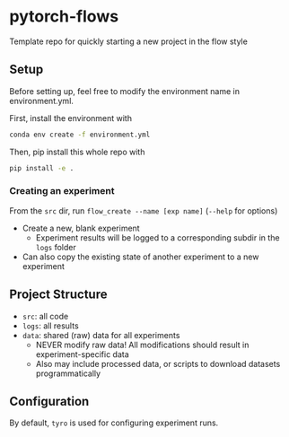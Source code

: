# pytorch-flows
Template repo for quickly starting a new project in the flow style

## Setup
Before setting up, feel free to modify the environment name in environment.yml.

First, install the environment with

``` sh
conda env create -f environment.yml
```

Then, pip install this whole repo with

``` sh
pip install -e .
```

### Creating an experiment
From the `src` dir, run `flow_create --name [exp name]` (`--help` for options)
- Create a new, blank experiment
  - Experiment results will be logged to a corresponding subdir in the `logs` folder
- Can also copy the existing state of another experiment to a new experiment

## Project Structure
- `src`: all code
- `logs`: all results
- `data`: shared (raw) data for all experiments
  - NEVER modify raw data! All modifications should result in experiment-specific data
  - Also may include processed data, or scripts to download datasets programmatically

## Configuration
By default, `tyro` is used for configuring experiment runs.
